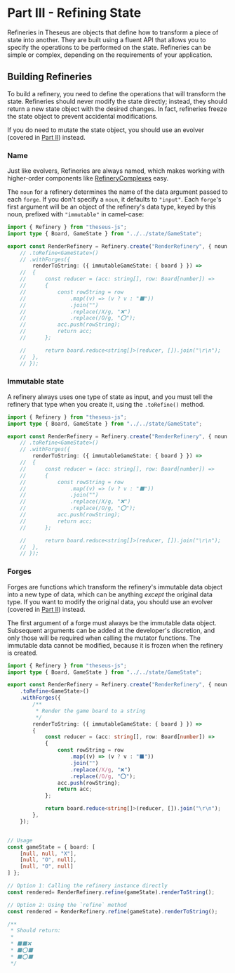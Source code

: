 # Part III - Refining State

Refineries in Theseus are objects that define how to transform a piece of state into another. They are built using a fluent API that allows you to specify the operations to be performed on the state. Refineries can be simple or complex, depending on the requirements of your application.

## Building Refineries

To build a refinery, you need to define the operations that will transform the state. Refineries should never modify the state directly; instead, they should return a new state object with the desired changes. In fact, refineries freeze the state object to prevent accidental modifications.

If you do need to mutate the state object, you should use an evolver (covered in [Part II](./part-ii--evolving-state.md)) instead.

### Name

Just like evolvers, Refineries are always named, which makes working with higher-order components like [RefineryComplexes](./extended/refinery-complex.md) easy.

The `noun` for a refinery determines the name of the data argument passed to each `forge`. If you
don't specify a `noun`, it defaults to `"input"`. Each `forge`'s first argument will be an object of the refinery's data type, keyed by this noun, prefixed with `"immutable"` in camel-case:


```typescript
import { Refinery } from "theseus-js";
import type { Board, GameState } from "../../state/GameState";

export const RenderRefinery = Refinery.create("RenderRefinery", { noun: "GameState" })
	// .toRefine<GameState>()
	// .withForges({
	 	renderToString: ({ immutableGameState: { board } }) => 
	// 	{
	// 		const reducer = (acc: string[], row: Board[number]) => 
	// 		{
	// 			const rowString = row
	// 				.map((v) => (v ? v : "⬛"))
	// 				.join("")
	// 				.replace(/X/g, "❌")
	// 				.replace(/O/g, "⭕");
	// 			acc.push(rowString);
	// 			return acc;
	// 		};

	// 		return board.reduce<string[]>(reducer, []).join("\r\n");
	// 	},
	// });
```

### Immutable state

A refinery always uses one type of state as input, and you must tell the refinery that type when you create it, using the
`.toRefine()` method.

```typescript
import { Refinery } from "theseus-js";
import type { Board, GameState } from "../../state/GameState";

export const RenderRefinery = Refinery.create("RenderRefinery", { noun: "GameState" })
	// .toRefine<GameState>()
	// .withForges({
	 	renderToString: ({ immutableGameState: { board } }) => 
	// 	{
	// 		const reducer = (acc: string[], row: Board[number]) => 
	// 		{
	// 			const rowString = row
	// 				.map((v) => (v ? v : "⬛"))
	// 				.join("")
	// 				.replace(/X/g, "❌")
	// 				.replace(/O/g, "⭕");
	// 			acc.push(rowString);
	// 			return acc;
	// 		};

	// 		return board.reduce<string[]>(reducer, []).join("\r\n");
	// 	},
	// });
```

### Forges

Forges are functions which transform the refinery's immutable data object into a new type of data, which can be anything *except* the original data type. If you want to modify the original data, you should use an evolver (covered in [Part II](./part-ii--evolving-state.md)) instead.

The first argument of a forge must always be the immutable data object. Subsequent arguments can be added at the developer's discretion, and only those will be required when calling the mutator functions. The immutable data cannot be modified, because it is frozen when the refinery is created.

```typescript
import { Refinery } from "theseus-js";
import type { Board, GameState } from "../../state/GameState";

export const RenderRefinery = Refinery.create("RenderRefinery", { noun: "GameState" })
	.toRefine<GameState>()
	.withForges({
		/**
		 * Render the game board to a string
		 */
	 	renderToString: ({ immutableGameState: { board } }) => 
		{
			const reducer = (acc: string[], row: Board[number]) => 
			{
				const rowString = row
					.map((v) => (v ? v : "⬛"))
					.join("")
					.replace(/X/g, "❌")
					.replace(/O/g, "⭕");
				acc.push(rowString);
				return acc;
			};

			return board.reduce<string[]>(reducer, []).join("\r\n");
		},
	});


// Usage
const gameState = { board: [
	[null, null, "X"], 
	[null, "O", null], 
	[null, "O", null]
] };

// Option 1: Calling the refinery instance directly
const rendered= RenderRefinery.refine(gameState).renderToString();

// Option 2: Using the `refine` method
const rendered = RenderRefinery.refine(gameState).renderToString();

/**
 * Should return:
 * 
 * ⬛⬛❌
 * ⬛⭕⬛
 * ⬛⭕⬛
 */
```

